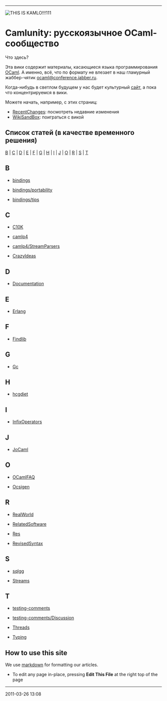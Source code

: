 * * * * *

![THIS IS
KAMLO!!!111](http://gdsfh.dyndns.org/kamlo-ext/kamlo.png "THIS IS KAMLO!!!111")

# Camlunity: русскоязычное OCaml-сообщество

Что здесь?

Эта вики содержит материалы, касающиеся языка программирования
[OCaml](http://caml.inria.fr). А именно, всё, что по формату не влезает
в наш гламурный жаббер-чятик
[ocaml@conference.jabber.ru](xmpp:ocaml@conference.jabber.ru).

Когда-нибудь в светлом будущем у нас будет культурный
[сайт](http://camlunity.ru), а пока что концентрируемся в вики.

Можете начать, например, с этих страниц:

-   [RecentChanges](kamlo_wiki/commits/master): посмотреть недавние изменения
-   [WikiSandBox](kamlo_wiki/blob/master/WikiSandBox.md): поиграться c викой

## Список статей (в качестве временного решения)

[B](#idx-B) | [C](#idx-C) | [D](#idx-D) | [E](#idx-E) | [F](#idx-F) |
[G](#idx-G) | [H](#idx-H) | [I](#idx-I) | [J](#idx-J) | [O](#idx-O) |
[R](#idx-R) | [S](#idx-S) | [T](#idx-T)

## B

-   [bindings](kamlo_wiki/blob/master/bindings.md)

-   [bindings/portability](kamlo_wiki/blob/master/bindings-portability.md)

-   [bindings/tips](kamlo_wiki/blob/master/bindings-tips.md)

## C

-   [C10K](kamlo_wiki/blob/master/C10K.md)

-   [camlp4](kamlo_wiki/blob/master/camlp4.md)

-   [camlp4/StreamParsers](kamlo_wiki/blob/master/camlp4-StreamParsers.md)

-   [CrazyIdeas](kamlo_wiki/blob/master/CrazyIdeas.md)

## D

-   [Documentation](kamlo_wiki/blob/master/Documentation.md)

## E

-   [Erlang](kamlo_wiki/blob/master/Erlang.md)

## F

-   [Findlib](kamlo_wiki/blob/master/Findlib.md)

## G

-   [Gc](kamlo_wiki/blob/master/Gc.md)

## H

-   [hcgdiet](kamlo_wiki/blob/master/hcgdiet.md)

## I

-   [InfixOperators](kamlo_wiki/blob/master/InfixOperators.md)

## J

-   [JoCaml](kamlo_wiki/blob/master/JoCaml.md)

## O

-   [OCamlFAQ](kamlo_wiki/blob/master/OCamlFAQ.md)

-   [Ocsigen](kamlo_wiki/blob/master/Ocsigen.md)

## R

-   [RealWorld](kamlo_wiki/blob/master/RealWorld.md)

-   [RelatedSoftware](kamlo_wiki/blob/master/RelatedSoftware.md)

-   [Res](kamlo_wiki/blob/master/Res.md)

-   [RevisedSyntax](kamlo_wiki/blob/master/RevisedSyntax.md)

## S

-   [sqlgg](kamlo_wiki/blob/master/sqlgg.md)

-   [Streams](kamlo_wiki/blob/master/Streams.md)

## T

-   [testing-comments](kamlo_wiki/blob/master/testing(2d)comments.md)

-   [testing-comments/Discussion](kamlo_wiki/blob/master/testing(2d)comments-Discussion.md)

-   [Threads](kamlo_wiki/blob/master/Threads.md)

-   [Typing](kamlo_wiki/blob/master/Typing.md)

## How to use this site

We use [markdown](http://daringfireball.net/projects/markdown/syntax) for formatting our articles.

-   To edit any page in-place, pressing **Edit This File** at the right top of the page

* * * * *

2011-03-26 13:08
